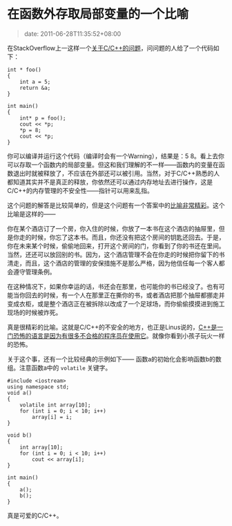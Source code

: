 # 在函数外存取局部变量的一个比喻
>date: 2011-06-28T11:35:52+08:00


在StackOverflow上一这样一个[关于C/C++的问题](http://stackoverflow.com/questions/6441218/can-a-local-variables-memory-be-accessed-outside-its-scope/6445794#6445794)，问问题的人给了一个代码如下：



```
int * foo()
{
    int a = 5;
    return &a;
}

int main()
{
    int* p = foo();
    cout << *p;
    *p = 8;
    cout << *p;
}
```

你可以编译并运行这个代码（编译时会有一个Warning），结果是：5 8。看上去你可以存取一个函数内的局部变量。但这和我们理解的不一样——函数内的变量在函数退出时就被释放了，不应该在外部还可以被引用。当然，对于C/C++熟悉的人都知道其实并不是真正的释放，你依然还可以通过内存地址去进行操作，这是C/C++的内存管理的不安全性——指针可以用来乱指。


这个问题的解答是比较简单的，但是这个问题有一个答案中的[比喻非常精彩](http://stackoverflow.com/questions/6441218/local-variables-memory-can-be-accessed-outside-its-scope/6445794#6445794)。这个比喻是这样的——


你在某个酒店订了一个房，你入住的时候，你放了一本书在这个酒店的抽屉里，但是你走的时候，你忘了这本书。而且，你还没有把这个房间的钥匙还回去。于是，你在未来某个时候，偷偷地回来，打开这个房间的门，你看到了你的书还在里间。当然，还还可以放回别的书。因为，这个酒店管理不会在你走的时候把你留下的书清走，而且，这个酒店的管理的安保措施不是那么严格，因为他信任每一个客人都会遵守管理条例。


在这种情况下，如果你幸运的话，书还会在那里，也可能你的书已经没了。也有可能当你回去的时候，有一个人在那里正在撕你的书，或者酒店把那个抽屉都挪走并变成衣柜，或是整个酒店正在被拆除以改成了一个足球场，而你偷偷摸摸进到施工现场的时候被炸死。


真是很精彩的比喻。这就是C/C++的不安全的地方，也正是Linus说的，[C++是一门恐怖的语言是因为有很多不合格的程序员在使用它](/2009/%E6%81%90%E6%80%96%E7%9A%84C%2B%2B%E8%AF%AD%E8%A8%80.md)。就像你看到小孩子玩火一样的恐怖。


关于这个事，还有一个比较经典的示例如下—— 函数a的初始化会影响函数b的数组。注意函数a中的 `volatile` 关键字。



```
#include <iostream>
using namespace std; 
void a()
{
    volatile int array[10];
    for (int i = 0; i < 10; i++)
        array[i] = i;
}

void b()
{
    int array[10];
    for (int i = 0; i < 10; i++)
        cout << array[i];
}

int main()
{
    a();
    b();
}
```

真是可爱的C/C++。


